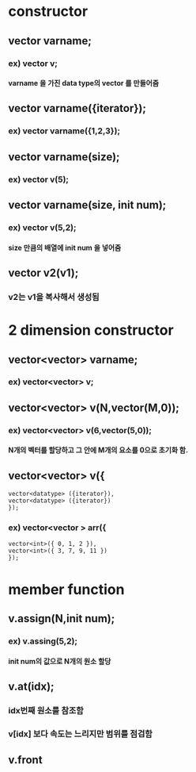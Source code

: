 # constructor
## vector<data type> varname;
### ex) vector<int> v;
#### varname 을 가진 data type의 vector 를 만들어줌
    
## vector<data type> varname({iterator});
### ex) vector<data type> varname({1,2,3});
#### 

## vector<data type> varname(size);
### ex) vector<int> v(5);

## vector<data type> varname(size, init num);
### ex) vector<int> v(5,2); 
#### size 만큼의 배열에 init num 을 넣어줌
    
## vector<int> v2(v1);
### v2는 v1을 복사해서 생성됨
    
# 2 dimension constructor
## vector<vector<data type>> varname;
### ex) vector<vector<int>> v;

## vector<vector<datatype>> v(N,vector<datatype>(M,0));
### ex) vector<vector<int>> v(6,vector<int>(5,0));
#### N개의 벡터를 할당하고 그 안에 M개의 요소를 0으로 초기화 함.

## vector<vector<datatype>> v({
    vector<datatype> ({iterator}),
    vector<datatype> ({iterator})
    });
### ex) vector<vector<int> > arr({
    vector<int>({ 0, 1, 2 }),
    vector<int>({ 3, 7, 9, 11 })
    });

# member function
## v.assign(N,init num);
### ex) v.assing(5,2);
#### init num의 값으로 N개의 원소 할당

## v.at(idx);
### idx번째 원소를 참조함 
### v[idx] 보다 속도는 느리지만 범위를 점검함

## v.front


